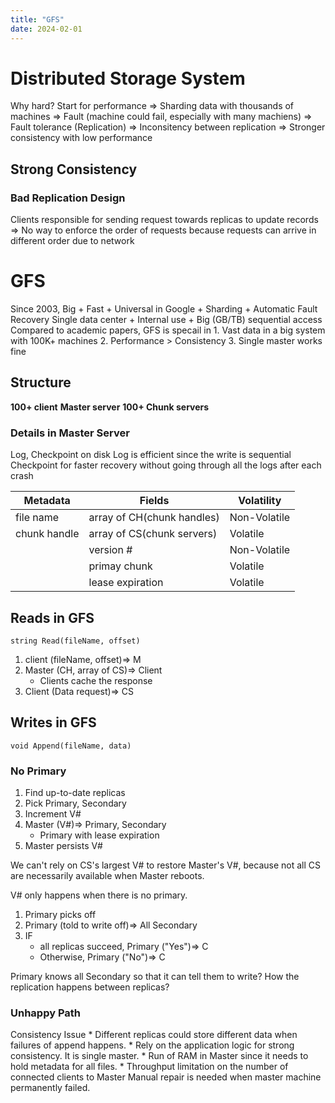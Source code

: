 ```yaml
---
title: "GFS"
date: 2024-02-01
---
```

# Distributed Storage System
Why hard?
Start for performance => Sharding data with thousands of machines => Fault (machine could fail, especially with many machiens) => Fault tolerance (Replication) => Inconsitency between replication => Stronger consistency with low performance

## Strong Consistency
### Bad Replication Design
Clients responsible for sending request towards replicas to update records => No way to enforce the order of requests because requests can arrive in different order due to network

# GFS
Since 2003, Big + Fast + Universal in Google + Sharding + Automatic Fault Recovery 
Single data center + Internal use + Big (GB/TB) sequential access
Compared to academic papers, GFS is specail in 1. Vast data in a big system with 100K+ machines 2. Performance > Consistency 3. Single master works fine

## Structure
**100+ client**
**Master server**
**100+ Chunk servers**

### Details in Master Server
Log, Checkpoint on disk
Log is efficient since the write is sequential
Checkpoint for faster recovery without going through all the logs after each crash

| Metadata | Fields | Volatility |
| --- | --- | --- |
| file name | array of CH(chunk handles) | Non-Volatile |
| chunk handle | array of CS(chunk servers) | Volatile |
| | version # | Non-Volatile |
| | primay chunk | Volatile |
| | lease expiration | Volatile |

## Reads in GFS
```
string Read(fileName, offset)
```
1. client (fileName, offset)=> M
2. Master (CH, array of CS)=> Client
    * Clients cache the response
3. Client (Data request)=> CS

## Writes in GFS
```
void Append(fileName, data)
```

### No Primary
1. Find up-to-date replicas
2. Pick Primary, Secondary
3. Increment V#
4. Master (V#)=> Primary, Secondary
    * Primary with lease expiration
5. Master persists V#

We can't rely on CS's largest V# to restore Master's V#, because not all CS are necessarily available when Master reboots.

V# only happens when there is no primary.

1. Primary picks off
2. Primary (told to write off)=> All Secondary
3. IF
    * all replicas succeed, Primary ("Yes")=> C
    * Otherwise, Primary ("No")=> C

Primary knows all Secondary so that it can tell them to write? How the replication happens between replicas?

### Unhappy Path
Consistency Issue
    * Different replicas could store different data when failures of append happens.
    * Rely on the application logic for strong consistency.
It is single master.
    * Run of RAM in Master since it needs to hold metadata for all files. 
    * Throughput limitation on the number of connected clients to Master
Manual repair is needed when master machine permanently failed.